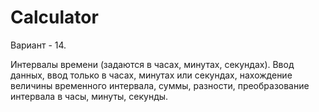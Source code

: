 # Calculator

Вариант - 14.

Интервалы времени (задаются в часах, минутах, секундах).
Ввод данных, ввод только в часах, минутах или секундах, нахождение величины временного интервала, суммы, разности, преобразование
интервала в часы, минуты, секунды.
